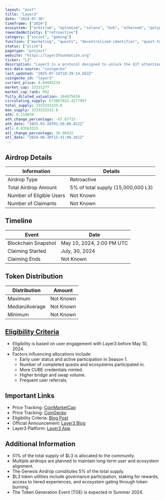 ```yaml
---
layout: "post"
title: "Layer3"
date: "2024-07-30"
timeframe: ["2024"]
ecosystem: ["arbitrum", "optimism", "solana", "bnb", "ethereum", "polygon"]
rewardedActivity: ["retroactive"]
category: ["social", "gaming"]
function: ["marketing", "quests", "decentralized-identifier", "quest-to-earn"]
status: ["alive"]
pagetype: "project"
website: "https://layer3foundation.org"
ticker: "L3"
description: "Layer3 is a protocol designed to unlock the $1T attention economy by creating a liquid market for attention. It operates across EVM, Solana, and Cosmos, facilitating decentralized identity and incentives infrastructure."
mis-data-source: "coingecko"
last_updated: "2025-07-24T18:29:14.563Z"
coingecko_id: "layer3"
current_price: 0.04945233
market_cap: 33331277
market_cap_rank: 992
fully_diluted_valuation: 164875639
circulating_supply: 673867022.4277997
total_supply: 3333333333.0
max_supply: 3333333333.0
ath: 0.154039
ath_change_percentage: -67.87715
ath_date: "2025-03-28T01:56:06.822Z"
atl: 0.03563315
atl_change_percentage: 38.86432
atl_date: "2024-08-30T15:41:06.361Z"
---
```


## Airdrop Details

| Information              | Details                            |
| ------------------------ | ---------------------------------- |
| Airdrop Type             | Retroactive                        |
| Total Airdrop Amount     | 5% of total supply (15,000,000 L3) |
| Number of Eligible Users | Not Known                          |
| Number of Claimants      | Not Known                          |

## Timeline

| Event               | Date                      |
| ------------------- | ------------------------- |
| Blockchain Snapshot | May 10, 2024, 2:00 PM UTC |
| Claiming Started    | July, 30, 2024            |
| Claiming Ends       | Not Known                 |

## Token Distribution

| Distribution   | Amount    |
| -------------- | --------- |
| Maximum        | Not Known |
| Median/Average | Not Known |
| Minimum        | Not Known |

## [Eligibility Criteria](https://layer3foundation.org/blog/introducing-l3)

- Eligibility is based on user engagement with Layer3 before May 10, 2024.
- Factors influencing allocations include:
  - Early user status and active participation in Season 1.
  - Number of completed quests and ecosystems participated in.
  - More CUBE credentials minted.
  - Higher bridge and swap volume.
  - Frequent user referrals.

## Important Links

- Price Tracking: [CoinMarketCap](https://coinmarketcap.com/currencies/layer3)
- Price Tracking: [CoinGecko](https://www.coingecko.com/en/coins/layer3)
- Eligibility Criteria: [Blog Post](https://layer3foundation.org/blog/introducing-l3)
- Official Announcement: [Layer3 Blog](https://layer3foundation.org/blog/introducing-l3)
- Layer3 Platform: [Layer3 App](https://app.layer3.xyz/)

## Additional Information

- 51% of the total supply of $L3 is allocated to the community.
- Multiple airdrops are planned to maintain long-term user and ecosystem alignment.
- The Genesis Airdrop constitutes 5% of the total supply.
- $L3 token utilities include governance participation, staking for rewards, access to tiered experiences, and ecosystem gating through token burning.
- The Token Generation Event (TGE) is expected in Summer 2024.